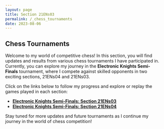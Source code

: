 ```yaml
---
layout: page
title: Section 21ENs03
permalink: /_chess_tournaments
date: 2023-08-06
---
```


## Chess Tournaments

Welcome to my world of competitive chess! In this section, you will find updates and results from various chess tournaments I have participated in. Currently, you can explore my journey in the **Electronic Knights Semi-Finals** tournament, where I compete against skilled opponents in two exciting sections, 21ENs04 and 21ENs03.

Click on the links below to follow my progress and explore or replay the games played in each section:

- [**Electronic Knights Semi-Finals: Section 21ENs03**](_chess_tournaments/2023-08-06-game_21ENs03)
- [**Electronic Knights Semi-Finals: Section 21ENs04**](_chess_tournaments/2023-08-06-game_21ENs04)

Stay tuned for more updates and future tournaments as I continue my journey in the world of chess competition!
